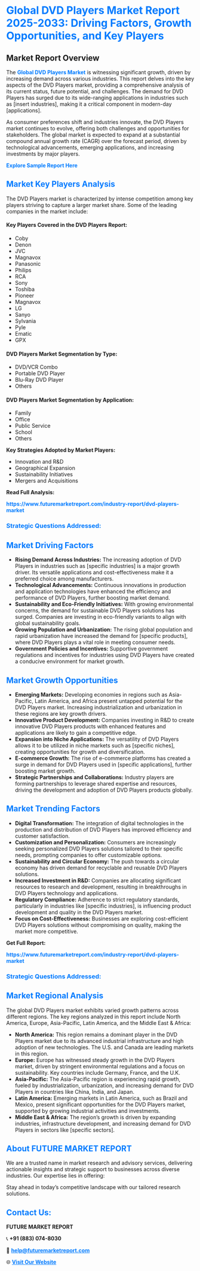 <h1 style="color: #007BFF;">Global DVD Players Market Report 2025-2033: Driving Factors, Growth Opportunities, and Key Players</h1>

<section id="overview">
<h2>Market Report Overview</h2>
<p>The <a href="https://www.futuremarketreport.com/industry-report/dvd-players-market" style="color: #007BFF; text-decoration: none;"><strong>Global DVD Players Market</strong></a> is witnessing significant growth, driven by increasing demand across various industries. This report delves into the key aspects of the DVD Players market, providing a comprehensive analysis of its current status, future potential, and challenges. The demand for DVD Players has surged due to its wide-ranging applications in industries such as [insert industries], making it a critical component in modern-day [applications].</p>
<p>As consumer preferences shift and industries innovate, the DVD Players market continues to evolve, offering both challenges and opportunities for stakeholders. The global market is expected to expand at a substantial compound annual growth rate (CAGR) over the forecast period, driven by technological advancements, emerging applications, and increasing investments by major players.</p>
</section>

<section id="overview">
<p><a href="https://www.futuremarketreport.com/request-sample/reportId=83337" style="color: #007BFF; text-decoration: none;"><strong>Explore Sample Report Here</strong></a></p>
</section>

<section id="key-players">
<h2 style="color: #007BFF;">Market Key Players Analysis</h2>
<p>The DVD Players market is characterized by intense competition among key players striving to capture a larger market share. Some of the leading companies in the market include:</p>
<h4>Key Players Covered in the DVD Players Report:</h4>
<ul><li>Coby</li><li>Denon</li><li>JVC</li><li>Magnavox</li><li>Panasonic</li><li>Philips</li><li>RCA</li><li>Sony</li><li>Toshiba</li><li>Pioneer</li><li>Magnavox</li><li>LG</li><li>Sanyo</li><li>Sylvania</li><li>Pyle</li><li>Ematic</li><li>GPX</li></ul>
<h4>DVD Players Market Segmentation by Type:</h4>
<ul><li>DVD/VCR Combo</li><li>Portable DVD Player</li><li>Blu-Ray DVD Player</li><li>Others</li></ul>

<h4>DVD Players Market Segmentation by Application:</h4>
<ul><li>Family</li><li>Office</li><li>Public Service</li><li>School</li><li>Others</li></ul>
<p><strong>Key Strategies Adopted by Market Players:</strong></p>
<ul>
<li>Innovation and R&D</li>
<li>Geographical Expansion</li>
<li>Sustainability Initiatives</li>
<li>Mergers and Acquisitions</li>
</ul>
</section>

<section>
<p><strong>Read Full Analysis: </strong></p><a href="https://www.futuremarketreport.com/industry-report/dvd-players-market" style="color: #007BFF; text-decoration: none;"><strong>https://www.futuremarketreport.com/industry-report/dvd-players-market</strong></a>
<h3 style="color: #007BFF;">Strategic Questions Addressed:</h3>
</section>

<section id="driving-factors">
<h2 style="color: #007BFF;">Market Driving Factors</h2>
<ul>
<li><strong>Rising Demand Across Industries:</strong> The increasing adoption of DVD Players in industries such as [specific industries] is a major growth driver. Its versatile applications and cost-effectiveness make it a preferred choice among manufacturers.</li>
<li><strong>Technological Advancements:</strong> Continuous innovations in production and application technologies have enhanced the efficiency and performance of DVD Players, further boosting market demand.</li>
<li><strong>Sustainability and Eco-Friendly Initiatives:</strong> With growing environmental concerns, the demand for sustainable DVD Players solutions has surged. Companies are investing in eco-friendly variants to align with global sustainability goals.</li>
<li><strong>Growing Population and Urbanization:</strong> The rising global population and rapid urbanization have increased the demand for [specific products], where DVD Players plays a vital role in meeting consumer needs.</li>
<li><strong>Government Policies and Incentives:</strong> Supportive government regulations and incentives for industries using DVD Players have created a conducive environment for market growth.</li>
</ul>
</section>

<section id="growth-opportunities">
<h2 style="color: #007BFF;">Market Growth Opportunities</h2>
<ul>
<li><strong>Emerging Markets:</strong> Developing economies in regions such as Asia-Pacific, Latin America, and Africa present untapped potential for the DVD Players market. Increasing industrialization and urbanization in these regions are key growth drivers.</li>
<li><strong>Innovative Product Development:</strong> Companies investing in R&D to create innovative DVD Players products with enhanced features and applications are likely to gain a competitive edge.</li>
<li><strong>Expansion into Niche Applications:</strong> The versatility of DVD Players allows it to be utilized in niche markets such as [specific niches], creating opportunities for growth and diversification.</li>
<li><strong>E-commerce Growth:</strong> The rise of e-commerce platforms has created a surge in demand for DVD Players used in [specific applications], further boosting market growth.</li>
<li><strong>Strategic Partnerships and Collaborations:</strong> Industry players are forming partnerships to leverage shared expertise and resources, driving the development and adoption of DVD Players products globally.</li>
</ul>
</section>

<section id="trending-factors">
<h2 style="color: #007BFF;">Market Trending Factors</h2>
<ul>
<li><strong>Digital Transformation:</strong> The integration of digital technologies in the production and distribution of DVD Players has improved efficiency and customer satisfaction.</li>
<li><strong>Customization and Personalization:</strong> Consumers are increasingly seeking personalized DVD Players solutions tailored to their specific needs, prompting companies to offer customizable options.</li>
<li><strong>Sustainability and Circular Economy:</strong> The push towards a circular economy has driven demand for recyclable and reusable DVD Players solutions.</li>
<li><strong>Increased Investment in R&D:</strong> Companies are allocating significant resources to research and development, resulting in breakthroughs in DVD Players technology and applications.</li>
<li><strong>Regulatory Compliance:</strong> Adherence to strict regulatory standards, particularly in industries like [specific industries], is influencing product development and quality in the DVD Players market.</li>
<li><strong>Focus on Cost-Effectiveness:</strong> Businesses are exploring cost-efficient DVD Players solutions without compromising on quality, making the market more competitive.</li>
</ul>
</section>

<section>
<p><strong>Get Full Report: </strong></p><a href="https://www.futuremarketreport.com/industry-report/dvd-players-market" style="color: #007BFF; text-decoration: none;"><strong>https://www.futuremarketreport.com/industry-report/dvd-players-market</strong></a>
<h3 style="color: #007BFF;">Strategic Questions Addressed:</h3>
</section>


<section id="regional-analysis">
<h2 style="color: #007BFF;">Market Regional Analysis</h2>
<p>The global DVD Players market exhibits varied growth patterns across different regions. The key regions analyzed in this report include North America, Europe, Asia-Pacific, Latin America, and the Middle East & Africa:</p>
<ul>
<li><strong>North America:</strong> This region remains a dominant player in the DVD Players market due to its advanced industrial infrastructure and high adoption of new technologies. The U.S. and Canada are leading markets in this region.</li>
<li><strong>Europe:</strong> Europe has witnessed steady growth in the DVD Players market, driven by stringent environmental regulations and a focus on sustainability. Key countries include Germany, France, and the U.K.</li>
<li><strong>Asia-Pacific:</strong> The Asia-Pacific region is experiencing rapid growth, fueled by industrialization, urbanization, and increasing demand for DVD Players in countries like China, India, and Japan.</li>
<li><strong>Latin America:</strong> Emerging markets in Latin America, such as Brazil and Mexico, present significant opportunities for the DVD Players market, supported by growing industrial activities and investments.</li>
<li><strong>Middle East & Africa:</strong> The region’s growth is driven by expanding industries, infrastructure development, and increasing demand for DVD Players in sectors like [specific sectors].</li>
</ul>
</section>

<footer>
<h2 style="color: #007BFF;">About FUTURE MARKET REPORT</h2>
<p>We are a trusted name in market research and advisory services, delivering actionable insights and strategic support to businesses across diverse industries. Our expertise lies in offering:</p>

<p>Stay ahead in today’s competitive landscape with our tailored research solutions.</p>

<h2 style="color: #007BFF;">Contact Us:</h2>
<p><strong>FUTURE MARKET REPORT</strong></p>
<p>📞 <strong>+91 (883) 074-8030</strong></p>
<p>📧 <strong><a href="mailto:help@futuremarketreport.com" style="color: #007BFF;">help@futuremarketreport.com</a></strong></p>
<p>🌐 <strong><a href="https://www.futuremarketreport.com/" style="color: #007BFF;">Visit Our Website</a></strong></p>
</footer>